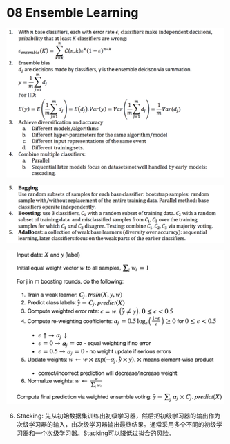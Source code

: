 # 08 Ensemble Learning

![](../../.gitbook/assets/image%20%28710%29.png)

![](../../.gitbook/assets/image%20%28140%29.png)

![](../../.gitbook/assets/image%20%2859%29.png)

6. Stacking: 先从初始数据集训练出初级学习器，然后把初级学习器的输出作为次级学习器的输入，由次级学习器输出最终结果。通常采用多个不同的初级学习器和一个次级学习器。Stacking可以降低过拟合的风险。

